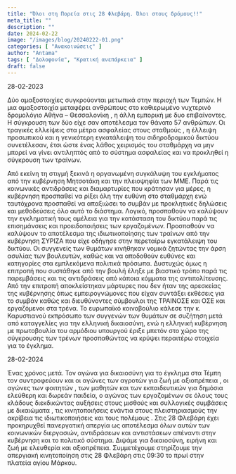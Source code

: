 ```yaml
---
title: "Όλοι στη Πορεία στις 28 Φλεβάρη. Όλοι στους δρόμους!!"
meta_title: ""
description: ""
date: 2024-02-22
image: "/images/blog/20240222-01.png"
categories: [ "Ανακοινώσεις" ]
author: "Antama"
tags: [ "Δολοφονία", "Κρατική ανεπάρκεια" ]
draft: false
---
```


28-02-2023

Δύο αμαξοστοιχίες συγκρούονται μετωπικά στην περιοχή των Τεμπών. Η μια αμαξοστοιχία μεταφέρει ανθρώπους στο καθιερωμένο
νυχτερινό δρομολόγιο Αθήνα – Θεσσαλονίκη , η άλλη εμπορική με δυο επιβαίνοντες. Η σύγκρουση των δύο είχε σαν αποτέλεσμα
τον θάνατο 57 ανθρώπων.
Οι τραγικές ελλείψεις στα μέτρα ασφαλείας στους σταθμούς , η έλλειψη προσωπικού και η γενικότερη εγκατάλειψη του
σιδηροδρομικού δικτύου συνετέλεσαν, έτσι ώστε ένας λάθος χειρισμός του σταθμάρχη να μην μπορεί να γίνει αντιληπτός από
το σύστημα ασφαλείας και να προκληθεί η σύγκρουση των τραίνων.

Από εκείνη τη στιγμή ξεκινά η οργανωμένη συγκάλυψη του εγκλήματος από την κυβέρνηση Μητσοτάκη και την πλειοψηφία των
ΜΜΕ. Παρά τις κοινωνικές αντιδράσεις και διαμαρτυρίες που κράτησαν για μέρες, η κυβέρνηση προσπαθεί να ρίξει όλη την
ευθύνη στο σταθμάρχη ενώ ταυτόχρονα προσπαθεί να απαξιώσει το συμβάν με προκλητικές δηλώσεις και μεθοδεύσεις όλο αυτό το
διάστημα. Λογικό, προσπαθούν να καλύψουν την εγκληματική τους αμέλεια για την κατάσταση του δικτύου παρά τις
επισημάνσεις και προειδοποιήσεις των εργαζομένων. Προσπαθούν να καλύψουν το αποτέλεσμα της ιδιωτικοποίησης των τραίνων
από την κυβέρνηση ΣΥΡΙΖΑ που είχε οδήγησε στην περεταίρω εγκατάλειψη του δικτύου.
Οι συγγενείς των θυμάτων κινήθηκαν νομικά ζητώντας την άρση ασυλίας των βουλευτών, καθώς και να αποδοθούν ευθύνες και
κατηγορίες στα εμπλεκόμενα πολιτικά πρόσωπα. Δυστυχώς όμως η επιτροπή που συστάθηκε από την βουλή έληξε με βιαστικό
τρόπο παρά τις παρεμβάσεις και τις αντιδράσεις από κάποια κόμματα της αντιπολίτευσης. Από την επιτροπή αποκλείστηκαν
μάρτυρες που δεν ήταν της αρεσκείας της κυβέρνησης όπως εμπειρογνώμονες που είχαν συντάξει εκθέσεις για το συμβάν καθώς
και διευθύνοντες σύμβουλοι της ΤΡΑΙΝΟΣΕ και ΟΣΕ και εργαζόμενοι στα τρένα. Το ευρωπαϊκό κοινοβούλιο κάλεσε την κ.
Καρυστιανού εκπρόσωπο των συγγενών των θυμάτων σε συζήτηση μετά από
καταγγελίες για την ελληνική δικαιοσύνη, ενώ η ελληνική κυβέρνηση με πρωτοβουλία του αρμόδιου υπουργού έριξε μπετόν στο
χώρο της σύγκρουσης των τρένων προσπαθώντας να κρύψει περαιτέρω στοιχεία για το έγκλημα.

28-02-2024

Ένας χρόνος μετά. Τον αγώνα για δικαιοσύνη για το έγκλημα στα Τέμπη τον συντροφεύουν και οι αγώνες των αγροτών για ζωή
με αξιοπρέπεια , οι αγώνες των φοιτητών , των μαθητών και των εκπαιδευτικών για δημόσια ελεύθερη και δωρεάν παιδεία, ο
αγώνας των εργαζομένων σε όλους τους κλάδους διεκδικώντας αυξήσεις στους μισθούς και συλλογικές συμβάσεις με
δικαιώματα , τις κινητοποιήσεις ενάντια στους πλειστηριασμούς την ακρίβεια τις ιδιωτικοποιήσεις και τους πολέμους . Στις
28 Φλεβάρη έχει προκηρυχθεί πανεργατική απεργία ως αποτέλεσμα όλων αυτών των κοινωνικών διεργασιών, αντιδράσεων και
αντιστάσεων απέναντι στην κυβέρνηση και το πολιτικό σύστημα. Διψάμε για δικαιοσύνη, ειρήνη και ζωή με ελευθερία και
αξιοπρέπεια.
Συμμετέχουμε στηρίζουμε την απεργιακή κινητοποίηση στις 28 Φλεβάρη στις 09:30 το πρωί στην πλατεία αγίου Μάρκου.
